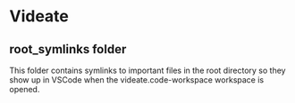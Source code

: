 # Videate

## root_symlinks folder

This folder contains symlinks to important files in the root directory so they show up in VSCode when the videate.code-workspace workspace is opened.